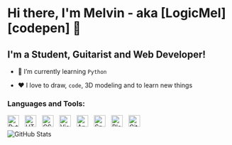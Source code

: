# Hi there, I'm Melvin - aka [LogicMel][codepen] 👋

## I'm a Student, Guitarist and Web Developer!

- 🌱 I’m currently learning `Python`
  
- ❤️ I love to draw, `code`, 3D modeling and to learn new things










### Languages and Tools:

<img align="left" alt="Python" width="26px" src="https://cdn.jsdelivr.net/gh/devicons/devicon@latest/icons/python/python-original.svg" style="padding-right:10px;" />
<img align="left" alt="HTML5" width="26px" src="https://cdn.jsdelivr.net/gh/devicons/devicon/icons/html5/html5-original.svg" style="padding-right:10px;" />
<img align="left" alt="CSS3" width="26px" src="https://cdn.jsdelivr.net/gh/devicons/devicon/icons/css3/css3-original.svg" style="padding-right:10px;" />
<img align="left" alt="Visual Studio Code" width="26px" src="https://cdn.jsdelivr.net/gh/devicons/devicon/icons/vscode/vscode-original.svg" style="padding-right:10px;" />
<img align="left" alt="Anaconda" width="26px" src="https://cdn.jsdelivr.net/gh/devicons/devicon@latest/icons/anaconda/anaconda-original.svg" style="padding-right:10px;" />
<img align="left" alt="Spyder" width="26px" src="https://cdn.jsdelivr.net/gh/devicons/devicon@latest/icons/spyder/spyder-plain.svg" style="padding-right:10px;" />
<img align="left" alt="Blender" width="26px" src="https://cdn.jsdelivr.net/gh/devicons/devicon@latest/icons/blender/blender-original.svg" style="padding-right:10px;" />
<img align="left" alt="GitHub" width="26px" src="https://user-images.githubusercontent.com/3369400/139447912-e0f43f33-6d9f-45f8-be46-2df5bbc91289.png" style="padding-right:10px;" />

<br />
<br />


  <img align="left" alt="GitHub Stats" src="https://github-readme-stats.vercel.app/api?username=LogicMel&show_icons=true&hide_border=false&title_color=ff652f&icon_color=FFE400&bg_color=09131B&text_color=ffffff&border_color=0c1a25" />

<br />
<br />
<br />
<br />
<br />
<br />
<br />

